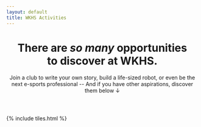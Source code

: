 ```yaml
---
layout: default
title: WKHS Activities
---
```


<header>
  <h1>There are <i>so many</i> opportunities<br />
    to discover at WKHS.</h1>
  <p>Join a club to write your own story, build a life-sized robot, or even be the next e-sports professional -- And if you have other aspirations, discover them below ↓</p>
</header>

{% include tiles.html %}

